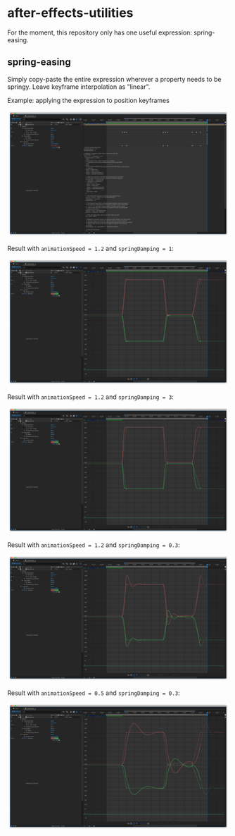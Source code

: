 # after-effects-utilities
For the moment, this repository only has one useful expression: spring-easing.

## spring-easing
Simply copy-paste the entire expression wherever a property needs to be springy. Leave keyframe interpolation as "linear".

Example: applying the expression to position keyframes

![Applying the expression to position keyframes](screenshots/spring-easing/expression.png "Applying the expression to position keyframes")

Result with `animationSpeed = 1.2` and `springDamping = 1`:

![Default values](screenshots/spring-easing/default-values.png "Default values")

Result with `animationSpeed = 1.2` and `springDamping = 3`:

![High damping](screenshots/spring-easing/high-damping.png "High damping")

Result with `animationSpeed = 1.2` and `springDamping = 0.3`:

![Low damping](screenshots/spring-easing/low-damping.png "Low damping")

Result with `animationSpeed = 0.5` and `springDamping = 0.3`:

![Low damping low speed](screenshots/spring-easing/low-damping-low-speed.png "Low damping low speed")
